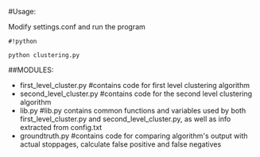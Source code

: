 #Usage:

Modify settings.conf and run the program

```
#!python

python clustering.py

```

##MODULES:

* first_level_cluster.py	#contains code for first level clustering algorithm
* second_level_cluster.py	#contains code for the second level clustering algorithm
* lib.py    #lib.py contains common functions and variables used by both first_level_cluster.py and second_level_cluster.py, as well as info extracted from config.txt
* groundtruth.py #contains code for comparing algorithm's output with actual stoppages, calculate false positive and false negatives


